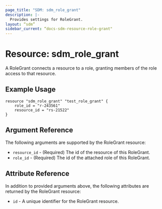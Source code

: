 ```yaml
---
page_title: "SDM: sdm_role_grant"
description: |-
  Provides settings for RoleGrant.
layout: “sdm”
sidebar_current: “docs-sdm-resource-role-grant"
---
```

# Resource: sdm_role_grant

A RoleGrant connects a resource to a role, granting members of the role access to that resource.

## Example Usage

```hcl
resource "sdm_role_grant" "test_role_grant" {
    role_id = "r-243561"
    resource_id = "rs-21522"
}
```

## Argument Reference
The following arguments are supported by the RoleGrant resource:
* `resource_id` - (Required) The id of the resource of this RoleGrant.
* `role_id` - (Required) The id of the attached role of this RoleGrant.

## Attribute Reference
In addition to provided arguments above, the following attributes are returned by the RoleGrant resource:
* `id` - A unique identifier for the RoleGrant resource.
